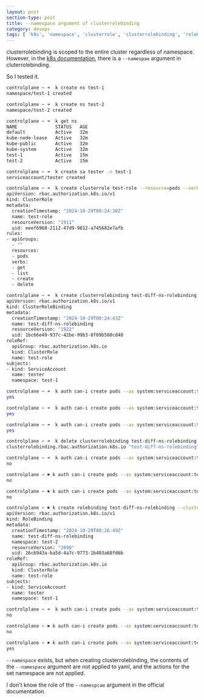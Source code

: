 ```yaml
---
layout: post
section-type: post
title: --namespace argument of clusterrolebinding
category: devops
tags: [ 'k8s', 'namespace', 'clusterrole', 'clusterrolebinding', 'rolebinding' ]
---
```


clusterrolebinding is scoped to the entire cluster regardless of namespace.  
However, in the [k8s documentation](https://kubernetes.io/docs/reference/kubectl/generated/kubectl_create/kubectl_create_clusterrolebinding/), there is a `--namespae` argument in cluterrolebinding.

So I tested it.

```bash
controlplane ~ ➜  k create ns test-1
namespace/test-1 created

controlplane ~ ➜  k create ns test-2
namespace/test-2 created

controlplane ~ ➜  k get ns
NAME              STATUS   AGE
default           Active   32m
kube-node-lease   Active   32m
kube-public       Active   32m
kube-system       Active   32m
test-1            Active   15m
test-2            Active   15m

controlplane ~ ➜  k create sa tester -n test-1
serviceaccount/tester created

controlplane ~ ➜  k create clusterrole test-role --resource=pods --verb=get,list,create,delete -o yaml
apiVersion: rbac.authorization.k8s.io/v1
kind: ClusterRole
metadata:
  creationTimestamp: "2024-10-29T00:24:38Z"
  name: test-role
  resourceVersion: "1911"
  uid: eeef6968-2112-47d9-9812-a745682e7afb
rules:
- apiGroups:
  - ""
  resources:
  - pods
  verbs:
  - get
  - list
  - create
  - delete

controlplane ~ ➜  k create clusterrolebinding test-diff-ns-rolebinding --clusterrole=test-role --serviceaccount=test-1:tester -n test-2 -o yaml
apiVersion: rbac.authorization.k8s.io/v1
kind: ClusterRoleBinding
metadata:
  creationTimestamp: "2024-10-29T00:24:43Z"
  name: test-diff-ns-rolebinding
  resourceVersion: "1922"
  uid: 1bc66e49-937c-42be-99b3-8f09b560cd40
roleRef:
  apiGroup: rbac.authorization.k8s.io
  kind: ClusterRole
  name: test-role
subjects:
- kind: ServiceAccount
  name: tester
  namespace: test-1

controlplane ~ ➜  k auth can-i create pods --as system:serviceaccount:test-1:tester
yes

controlplane ~ ➜  k auth can-i create pods --as system:serviceaccount:test-1:tester -n test-1
yes

controlplane ~ ➜  k auth can-i create pods --as system:serviceaccount:test-1:tester -n test-2
yes

controlplane ~ ➜  k delete clusterrolebinding test-diff-ns-rolebinding
clusterrolebinding.rbac.authorization.k8s.io "test-diff-ns-rolebinding" deleted

controlplane ~ ➜  k auth can-i create pods --as system:serviceaccount:test-1:tester
no

controlplane ~ ✖ k auth can-i create pods --as system:serviceaccount:test-1:tester -n test-1
no

controlplane ~ ✖ k auth can-i create pods --as system:serviceaccount:test-1:tester -n test-2
no

controlplane ~ ✖ k create rolebinding test-diff-ns-rolebinding --clusterrole=test-role --serviceaccount=test-1:tester -n test-2 -o yaml
apiVersion: rbac.authorization.k8s.io/v1
kind: RoleBinding
metadata:
  creationTimestamp: "2024-10-29T00:26:49Z"
  name: test-diff-ns-rolebinding
  namespace: test-2
  resourceVersion: "2098"
  uid: 26c6943a-ba5d-4a7c-9773-1b403a68fd6b
roleRef:
  apiGroup: rbac.authorization.k8s.io
  kind: ClusterRole
  name: test-role
subjects:
- kind: ServiceAccount
  name: tester
  namespace: test-1

controlplane ~ ➜  k auth can-i create pods --as system:serviceaccount:test-1:tester
no

controlplane ~ ✖ k auth can-i create pods --as system:serviceaccount:test-1:tester -n test-1
no

controlplane ~ ✖ k auth can-i create pods --as system:serviceaccount:test-1:tester -n test-2
yes

```

`--namespace` exists, but when creating clusterrolebinding, the contents of the `--namespace` argument are not applied to yaml, and the actions for the set namespace are not applied.

I don't know the role of the `--namespcae` argument in the official documentation.

